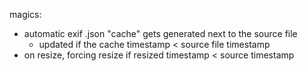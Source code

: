 

magics:
- automatic exif .json "cache" gets generated next to the source file
    - updated if the cache timestamp < source file timestamp
- on resize, forcing resize if resized timestamp < source timestamp
